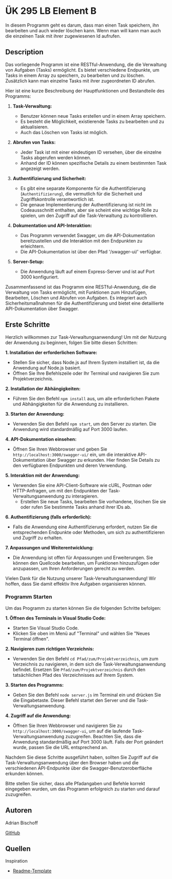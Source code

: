 # ÜK 295 LB Element B

In diesem Programm geht es darum, dass man einen Task speichern, ihn bearbeiten 
und auch wieder löschen kann. Wenn man will kann man auch die einzelnen Task mit ihrer
zugewiesenen Id aufrufen.

## Description

Das vorliegende Programm ist eine RESTful-Anwendung, die die Verwaltung von Aufgaben (Tasks) ermöglicht. Es bietet verschiedene Endpunkte, um Tasks in einem Array zu speichern, zu bearbeiten und zu löschen. Zusätzlich kann man einzelne Tasks mit ihrer zugeordneten ID abrufen.

Hier ist eine kurze Beschreibung der Hauptfunktionen und Bestandteile des Programms:

1. **Task-Verwaltung:**
   - Benutzer können neue Tasks erstellen und in einem Array speichern.
   - Es besteht die Möglichkeit, existierende Tasks zu bearbeiten und zu aktualisieren.
   - Auch das Löschen von Tasks ist möglich.

2. **Abrufen von Tasks:**
   - Jeder Task ist mit einer eindeutigen ID versehen, über die einzelne Tasks abgerufen werden können.
   - Anhand der ID können spezifische Details zu einem bestimmten Task angezeigt werden.

3. **Authentifizierung und Sicherheit:**
   - Es gibt eine separate Komponente für die Authentifizierung (`Authentifizierung`), die vermutlich für die Sicherheit und Zugriffskontrolle verantwortlich ist.
   - Die genaue Implementierung der Authentifizierung ist nicht im Codeausschnitt enthalten, aber sie scheint eine wichtige Rolle zu spielen, um den Zugriff auf die Task-Verwaltung zu kontrollieren.

4. **Dokumentation und API-Interaktion:**
   - Das Programm verwendet Swagger, um die API-Dokumentation bereitzustellen und die Interaktion mit den Endpunkten zu erleichtern.
   - Die API-Dokumentation ist über den Pfad '/swagger-ui/' verfügbar.

5. **Server-Setup:**
   - Die Anwendung läuft auf einem Express-Server und ist auf Port 3000 konfiguriert.

Zusammenfassend ist das Programm eine RESTful-Anwendung, die die Verwaltung von Tasks ermöglicht, mit Funktionen zum Hinzufügen, Bearbeiten, Löschen und Abrufen von Aufgaben. Es integriert auch Sicherheitsmaßnahmen für die Authentifizierung und bietet eine detaillierte API-Dokumentation über Swagger.

## Erste Schritte

Herzlich willkommen zur Task-Verwaltungsanwendung! Um mit der Nutzung der Anwendung zu beginnen, folgen Sie bitte diesen Schritten:

**1. Installation der erforderlichen Software:**
- Stellen Sie sicher, dass Node.js auf Ihrem System installiert ist, da die Anwendung auf Node.js basiert.
- Öffnen Sie Ihre Befehlszeile oder Ihr Terminal und navigieren Sie zum Projektverzeichnis.

**2. Installation der Abhängigkeiten:**
- Führen Sie den Befehl `npm install` aus, um alle erforderlichen Pakete und Abhängigkeiten für die Anwendung zu installieren.

**3. Starten der Anwendung:**
- Verwenden Sie den Befehl `npm start`, um den Server zu starten. Die Anwendung wird standardmäßig auf Port 3000 laufen.

**4. API-Dokumentation einsehen:**
- Öffnen Sie Ihren Webbrowser und geben Sie `http://localhost:3000/swagger-ui/` ein, um die interaktive API-Dokumentation über Swagger zu erkunden. Hier finden Sie Details zu den verfügbaren Endpunkten und deren Verwendung.

**5. Interaktion mit der Anwendung:**
- Verwenden Sie eine API-Client-Software wie cURL, Postman oder HTTP-Anfragen, um mit den Endpunkten der Task-Verwaltungsanwendung zu interagieren.
  - Erstellen Sie neue Tasks, bearbeiten Sie vorhandene, löschen Sie sie oder rufen Sie bestimmte Tasks anhand ihrer IDs ab.

**6. Authentifizierung (falls erforderlich):**
- Falls die Anwendung eine Authentifizierung erfordert, nutzen Sie die entsprechenden Endpunkte oder Methoden, um sich zu authentifizieren und Zugriff zu erhalten.

**7. Anpassungen und Weiterentwicklung:**
- Die Anwendung ist offen für Anpassungen und Erweiterungen. Sie können den Quellcode bearbeiten, um Funktionen hinzuzufügen oder anzupassen, um Ihren Anforderungen gerecht zu werden.

Vielen Dank für die Nutzung unserer Task-Verwaltungsanwendung! Wir hoffen, dass Sie damit effektiv Ihre Aufgaben organisieren können.

### Programm Starten

Um das Programm zu starten können Sie die folgenden Schritte befolgen:

**1. Öffnen des Terminals in Visual Studio Code:**
   - Starten Sie Visual Studio Code.
   - Klicken Sie oben im Menü auf "Terminal" und wählen Sie "Neues Terminal öffnen".

**2. Navigieren zum richtigen Verzeichnis:**
   - Verwenden Sie den Befehl `cd Pfad/zum/Projektverzeichnis`, um zum Verzeichnis zu navigieren, in dem sich die Task-Verwaltungsanwendung befindet. Ersetzen Sie `Pfad/zum/Projektverzeichnis` durch den tatsächlichen Pfad des Verzeichnisses auf Ihrem System.

**3. Starten des Programms:**
   - Geben Sie den Befehl `node server.js` im Terminal ein und drücken Sie die Eingabetaste. Dieser Befehl startet den Server und die Task-Verwaltungsanwendung.

**4. Zugriff auf die Anwendung:**
   - Öffnen Sie Ihren Webbrowser und navigieren Sie zu `http://localhost:3000/swagger-ui`, um auf die laufende Task-Verwaltungsanwendung zuzugreifen. Beachten Sie, dass die Anwendung standardmäßig auf Port 3000 läuft. Falls der Port geändert wurde, passen Sie die URL entsprechend an.

Nachdem Sie diese Schritte ausgeführt haben, sollten Sie Zugriff auf die Task-Verwaltungsanwendung über den Browser haben und die verschiedenen API-Endpunkte über die Swagger-Benutzeroberfläche erkunden können.

Bitte stellen Sie sicher, dass alle Pfadangaben und Befehle korrekt eingegeben wurden, um das Programm erfolgreich zu starten und darauf zuzugreifen.

## Autoren

Adrian Bischoff

[GitHub](https://github.com/CrazyGoast)

## Quellen

Inspiration
* [Readme-Template](https://gist.github.com/DomPizzie/7a5ff55ffa9081f2de27c315f5018afc#file-readme-template-md)
